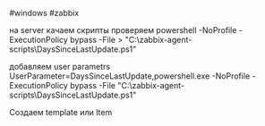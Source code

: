 #windows #zabbix

на server качаем скрипты 
проверяем 
powershell -NoProfile -ExecutionPolicy bypass -File >  "C:\\zabbix-agent-scripts\\DaysSinceLastUpdate.ps1"

добавляем user parametrs
UserParameter=DaysSinceLastUpdate,powershell.exe -NoProfile -ExecutionPolicy bypass -File "C:\\zabbix-agent-scripts\\DaysSinceLastUpdate.ps1"

Создаем template  или  Item